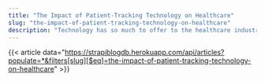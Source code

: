 ```yaml
---
title: "The Impact of Patient-Tracking Technology on Healthcare"
slug: "the-impact-of-patient-tracking-technology-on-healthcare"
description: "Technology has so much to offer to the healthcare industry. Things like cost-effectiveness, high-quality health services, user-friendly enrollment/appointment sessions, improved patient experience, or satisfaction are there for the taking."
---
```


{{< article data="https://strapiblogdb.herokuapp.com/api/articles?populate=*&filters[slug][$eq]=the-impact-of-patient-tracking-technology-on-healthcare" >}}
